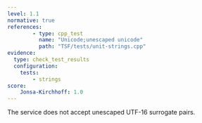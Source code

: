 ```yaml
---
level: 1.1
normative: true
references:
        - type: cpp_test
          name: "Unicode;unescaped unicode"
          path: "TSF/tests/unit-strings.cpp"
evidence:
  type: check_test_results
  configuration:
    tests: 
        - strings
score:
    Jonsa-Kirchhoff: 1.0
---
```


The service does not accept unescaped UTF-16 surrogate pairs.